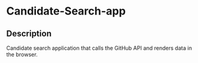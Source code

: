# Candidate-Search-app

## Description
Candidate search application that calls the GitHub API and renders data in the browser.
